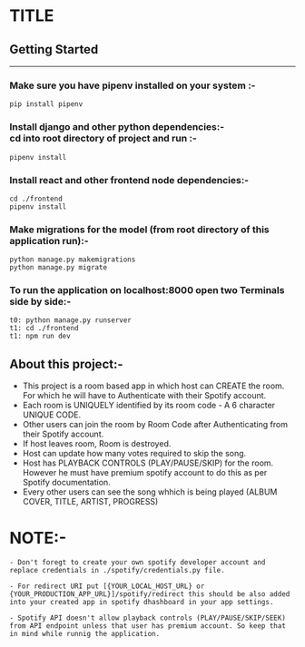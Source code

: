# TITLE

## Getting Started

<hr>

### Make sure you have pipenv installed on your system :-

    pip install pipenv

### Install django and other python dependencies:- <br> cd into root directory of project and run :-

    pipenv install

### Install react and other frontend node dependencies:-

    cd ./frontend
    pipenv install

### Make migrations for the model (from root directory of this application run):-

    python manage.py makemigrations
    python manage.py migrate

### To run the application on localhost:8000 open two Terminals side by side:-

    t0: python manage.py runserver
    t1: cd ./frontend
    t1: npm run dev

## About this project:-

- This project is a room based app in which host can CREATE the room. For which he will have to Authenticate with their Spotify account.
- Each room is UNIQUELY identified by its room code - A 6 character UNIQUE CODE.
- Other users can join the room by Room Code after Authenticating from their Spotify account.
- If host leaves room, Room is destroyed.
- Host can update how many votes required to skip the song.
- Host has PLAYBACK CONTROLS (PLAY/PAUSE/SKIP) for the room. However he must have premium spotify account to do this as per Spotify documentation.
- Every other users can see the song whhich is being played (ALBUM COVER, TITLE, ARTIST, PROGRESS)

# NOTE:-

    - Don't foregt to create your own spotify developer account and replace credentials in ./spotify/credentials.py file.

    - For redirect URI put [{YOUR_LOCAL_HOST_URL} or {YOUR_PRODUCTION_APP_URL}]/spotify/redirect this should be also added into your created app in spotify dhashboard in your app settings.

    - Spotify API doesn't allow playback controls (PLAY/PAUSE/SKIP/SEEK) from API endpoint unless that user has premium account. So keep that in mind while runnig the application.
